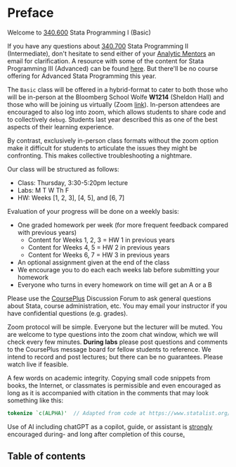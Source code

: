 


# Preface

Welcome to [340.600](https://publichealth.jhu.edu/course/38901) Stata Programming I (Basic)  

If you have any questions about [340.700](https://publichealth.jhu.edu/course/38901) Stata Programming II (Intermediate), don't hesitate to send either of your [Analytic Mentors](https://jhustata.github.io/basic/quickrefs.html) an email for clarification. A resource with some of the content for Stata Programming III (Advanced) can be found [here](https://jhufena.github.io/home/intro.html). But there'll be no course offering for Advanced Stata Programming this year.

The `Basic` class will be offered in a hybrid-format to cater to both those who will be in-person at the Bloomberg School Wolfe **W1214** (Sheldon Hall) and those who will be joining us virtually (Zoom [link](https://jhjhm.zoom.us/j/98481767907)). In-person attendees are encouraged to also log into zoom, which allows students to share code and to collectively `debug`. Students last year described this as one of the best aspects of their learning experience. 

By contrast, exclusively in-person class formats without the zoom option make it difficult for students to articulate the issues they might be confronting. This makes collective troubleshooting a nightmare. 

Our class will be structured as follows:
   
   + Class: Thursday, 3:30-5:20pm lecture
   + Labs: M T W Th F
   + HW: Weeks [1, 2, 3], [4, 5], and [6, 7]     
     
Evaluation of your progress will be done on a weekly basis:

   + One graded homework per week (for more frequent feedback compared with previous years)
      - Content for Weeks 1, 2, 3 = HW 1 in previous years
      - Content for Weeks 4, 5 = HW 2 in previous years
      - Content for Weeks 6, 7 = HW 3 in previous years
   + An optional assignment given at the end of the class 
   + We encourage you to do each each weeks lab before submitting your homework
   + Everyone who turns in every homework on time will get an A or a B

Please use the [CoursePlus](https://courseplus.jhu.edu/core/index.cfm/go/course.home/coid/21040/) Discussion Forum to ask general questions about Stata, course administration, etc. You may email your instructor if you have confidential questions (e.g. grades). 

Zoom protocol will be simple. Everyone but the lecturer will be muted. You are welcome to type questions into the zoom chat window, which we will check every few minutes. **During labs** please post questions and comments to the CoursePlus message board for fellow students to reference. We intend to record and post lectures; but there can be no guarantees. Please watch live if feasible.

A few words on academic integrity. Copying small code snippets from books, the Internet, or classmates is permissible and even encouraged as long as it is accompanied with citation in the comments that may look something like this:

```stata
tokenize `c(ALPHA)'  // Adapted from code at https://www.statalist.org/forums/forum/general-stata-discussion/general/1380433-creating-a-counter-with-alphabets
```

Use of AI including chatGPT as a copilot, guide, or assistant is <u>strongly</u> encouraged during- and long after completion of this course[.](labs.md)

## Table of contents

```{tableofcontents}
```

